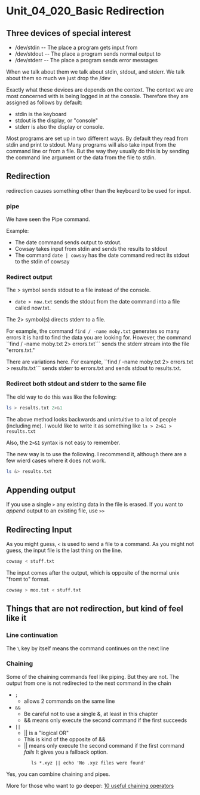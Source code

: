 # Unit_04_020_Basic Redirection

## Three devices of special interest

* /dev/stdin  -- The place a program gets input from
* /dev/stdout -- The place a program sends normal output to
* /dev/stderr -- The place a program sends error messages

When we talk about them we talk about stdin, stdout, and stderr.  We talk about them so much we just drop the /dev

Exactly what these devices are depends on the context.  The context we are most concerned with is being logged in at the console.  Therefore they are assigned as follows by default:

* stdin is the keyboard
* stdout is the display, or "console"
* stderr is also the display or console.

Most programs are set up in two different ways.  By default they read from stdin and print to stdout.  Many programs will also take input from the command line or from a file.  But the way they usually do this is by sending the command line argument or the data from the file to stdin.

## Redirection

redirection causes something other than the keyboard to be used for input.

### pipe

We have seen the Pipe command.  

Example:  
   * The date command sends output to stdout.
   * Cowsay takes input from stdin and sends the results to stdout
   * The command ```date | cowsay``` has the date command redirect its stdout to the stdin of cowsay

### Redirect output

The > symbol sends stdout to a file instead of the console.

* ```date > now.txt``` sends the stdout from the date command into a file called now.txt.

The 2> symbol(s) directs stderr to a file.

For example, the command ```find / -name moby.txt``` generates so many errors it is hard to find the data you are looking for.  However, the command ``find / -name moby.txt 2> errors.txt``` sends the stderr stream into the file "errors.txt."

There are variations here.  For example, ``find / -name moby.txt 2> errors.txt > results.txt``` sends stderr to errors.txt and sends stdout to results.txt.

### Redirect both stdout and stderr to the same file

The old way to do this was like the following:

```bash
ls > results.txt 2>&1
```

The above method looks backwards and unintuitive to a lot of people (including me).  I would like to write it as something like ```ls > 2>&1 > results.txt```

Also, the ```2>&1``` syntax is not easy to remember.

The new way is to use the following.  I recommend it, although there are a few wierd cases where it does not work.  

```bash
ls &> results.txt
```

## Appending output

If you use a single ```>``` any existing data in the file is erased.  If you want to *append* output to an existing file, use ```>>```

## Redirecting Input

As you might guess, ```<``` is used to  send a file to a command.  As you might not guess, the input file is the last thing on the line.

```bash
cowsay < stuff.txt
```

The input comes after the output, which is opposite of the normal unix "fromt to" format.

```bash
cowsay > moo.txt < stuff.txt
```

## Things that are not redirection, but kind of feel like it

### Line continuation

The ```\``` key by itself means the command continues on the next line

### Chaining

Some of the chaining commands feel like piping.  But they are not.  The output from one is not redirected to the next command in the chain

* ```;```
  * allows 2 commands on the same line
* ```&&```  
  * Be careful not to use a single &, at least in this chapter
  * && means only execute the second command if the first succeeds
* ```||```  
  * || is a "logical OR"  
  * This is kind of the opposite of &&
  * || means only execute the second command if the first command *fails*  It gives you a fallback option.
  ```
        ls *.xyz || echo 'No .xyz files were found'

Yes, you can combine chaining and pipes.


More for those who want to go deeper: [10 useful chaining operators](https://www.tecmint.com/chaining-operators-in-linux-with-practical-examples/)
